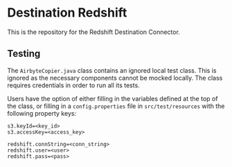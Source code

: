 # Destination Redshift

This is the repository for the Redshift Destination Connector.

## Testing
The `AirbyteCopier.java` class contains an ignored local test class. This is ignored as
the necessary components cannot be mocked locally. The class requires credentials in order
to run all its tests.

Users have the option of either filling in the variables defined at the top of the class,
or filling in a `config.properties` file in `src/test/resources` with the following property keys:
```aidl
s3.keyId=<key_id>
s3.accessKey=<access_key>

redshift.connString=<conn_string>
redshift.user=<user>
redshift.pass=<pass>
```

